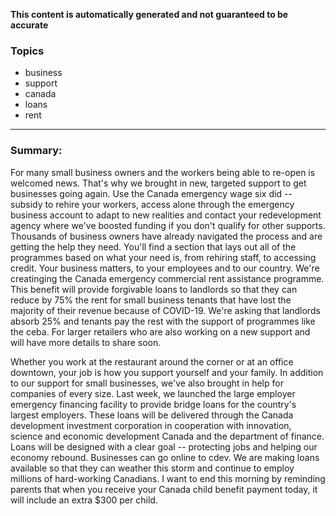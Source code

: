 **This content is automatically generated and not guaranteed to be accurate**

### Topics

- business
- support
- canada
- loans
- rent

---

### Summary:


For many small business owners and the workers being able to re-open is welcomed news.
That's why we brought in new, targeted support to get businesses going again.
Use the Canada emergency wage six did -- subsidy to rehire your workers, access alone through the emergency business account to adapt to new realities and contact your redevelopment agency where we've boosted funding if you don't qualify for other supports.
Thousands of business owners have already navigated the process and are getting the help they need. You'll find a section that lays out all of the programmes based on what your need is, from rehiring staff, to accessing credit.
Your business matters, to your employees and to our country.
We're creatinging the Canada emergency commercial rent assistance programme.
This benefit will provide forgivable loans to landlords so that they can reduce by 75% the rent for small business tenants that have lost the majority of their revenue because of COVID-19.
We're asking that landlords absorb 25% and tenants pay the rest with the support of programmes like the ceba.
For larger retailers who are also working on a new support and will have more details to share soon.




Whether you work at the restaurant around the corner or at an office downtown, your job is how you support yourself and your family.
In addition to our support for small businesses, we've also brought in help for companies of every size.
Last week, we launched the large employer emergency financing facility to provide bridge loans for the country's largest employers.
These loans will be delivered through the Canada development investment corporation in cooperation with innovation, science and economic development Canada and the department of finance.
Loans will be designed with a clear goal -- protecting jobs and helping our economy rebound.
Businesses can go online to cdev.
We are making loans available so that they can weather this storm and continue to employ millions of hard-working Canadians.
I want to end this morning by reminding parents that when you receive your Canada child benefit payment today, it will include an extra $300 per child.